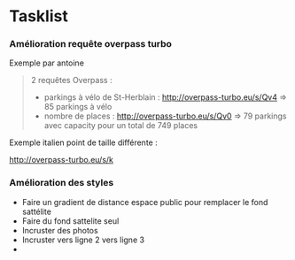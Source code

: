 # Tasklist 

### Amélioration requête overpass turbo

Exemple par antoine  

> 2 requêtes Overpass :
>
> - parkings à vélo de St-Herblain : http://overpass-turbo.eu/s/Qv4 => 85 parkings à vélo
> - nombre de places : http://overpass-turbo.eu/s/Qv0 => 79 parkings avec capacity pour un total de 749 places

Exemple italien point de taille différente :

http://overpass-turbo.eu/s/k



### Amélioration des styles 

- Faire un gradient de distance espace public pour remplacer le fond sattélite
- Faire du fond sattelite seul
- Incruster des photos
- Incruster vers ligne 2 vers ligne 3
- 